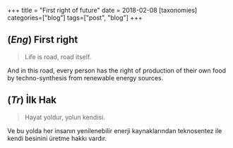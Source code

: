 +++
title = "First right of future"
date = 2018-02-08
[taxonomies]
categories=["blog"]
tags=["post", "blog"]
+++

## (*Eng*) First right

>Life is road, road itself.

And in this road, every person has the right of production of their own food by techno-synthesis from renewable energy sources.


## (*Tr*) İlk Hak

>Hayat yoldur, yolun kendisi.

Ve bu yolda her insanın yenilenebilir enerji kaynaklarından teknosentez ile kendi besinini üretme hakkı vardır.